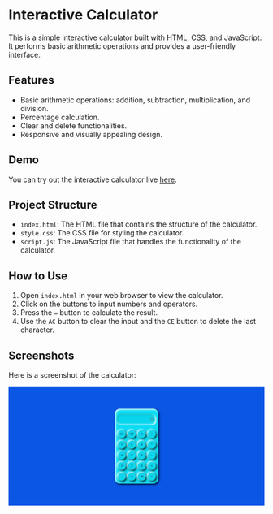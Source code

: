 # Interactive Calculator

This is a simple interactive calculator built with HTML, CSS, and JavaScript. It performs basic arithmetic operations and provides a user-friendly interface.

## Features

- Basic arithmetic operations: addition, subtraction, multiplication, and division.
- Percentage calculation.
- Clear and delete functionalities.
- Responsive and visually appealing design.

## Demo

You can try out the interactive calculator live [here](https://yourusername.github.io/calculator-project/). 


## Project Structure

- `index.html`: The HTML file that contains the structure of the calculator.
- `style.css`: The CSS file for styling the calculator.
- `script.js`: The JavaScript file that handles the functionality of the calculator.

## How to Use

1. Open `index.html` in your web browser to view the calculator.
2. Click on the buttons to input numbers and operators.
3. Press the `=` button to calculate the result.
4. Use the `AC` button to clear the input and the `CE` button to delete the last character.

## Screenshots

Here is a screenshot of the calculator:

![Calculator Screenshot](assets/output.png)

